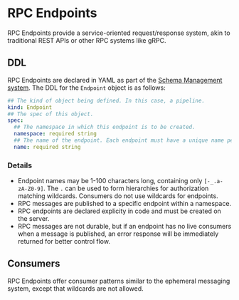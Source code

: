 RPC Endpoints
=============
RPC Endpoints provide a service-oriented request/response system, akin to traditional REST APIs or other RPC systems like gRPC.

## DDL
RPC Endpoints are declared in YAML as part of the [Schema Management system](./schema.md). The DDL for the `Endpoint` object is as follows:

```yaml
## The kind of object being defined. In this case, a pipeline.
kind: Endpoint
## The spec of this object.
spec:
  ## The namespace in which this endpoint is to be created.
  namespace: required string
  ## The name of the endpoint. Each endpoint must have a unique name per namespace.
  name: required string
```

### Details
- Endpoint names may be 1-100 characters long, containing only `[-_.a-zA-Z0-9]`. The `.` can be used to form hierarchies for authorization matching wildcards. Consumers do not use wildcards for endpoints.
- RPC messages are published to a specific endpoint within a namespace.
- RPC endpoints are declared explicity in code and must be created on the server.
- RPC messages are not durable, but if an endpoint has no live consumers when a message is published, an error response will be immediately returned for better control flow.

## Consumers
RPC Endpoints offer consumer patterns similar to the ephemeral messaging system, except that wildcards are not allowed.

